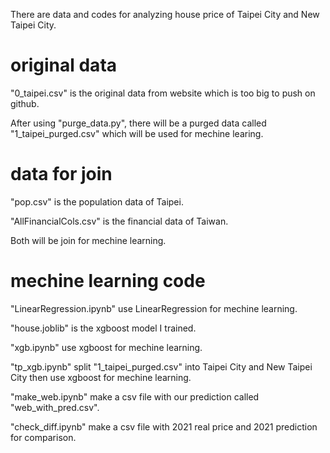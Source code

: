 There are data and codes for analyzing house price of Taipei City and New Taipei City.

# original data
"0_taipei.csv" is the original data from website which is too big to push on github.  

After using "purge_data.py", there will be a purged data called "1_taipei_purged.csv" which will be used for mechine learing.

# data for join
"pop.csv" is the population data of Taipei.  

"AllFinancialCols.csv" is the financial data of Taiwan.  

Both will be join for mechine learning.

# mechine learning code
"LinearRegression.ipynb" use LinearRegression for mechine learning.   

"house.joblib" is the xgboost model I trained.  

"xgb.ipynb" use xgboost for mechine learning.  

"tp_xgb.ipynb" split "1_taipei_purged.csv" into Taipei City and New Taipei City then use xgboost for mechine learning.  

"make_web.ipynb" make a csv file with our prediction called "web_with_pred.csv".  

"check_diff.ipynb" make a csv file with 2021 real price and 2021 prediction for comparison.

